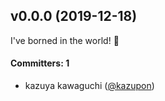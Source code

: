 ## v0.0.0 (2019-12-18)

I've borned in the world! :tada:

#### Committers: 1
- kazuya kawaguchi ([@kazupon](https://github.com/kazupon))

